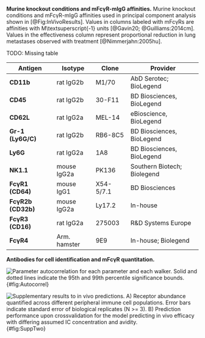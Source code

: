 

**Murine knockout conditions and mFcγR-mIgG affinities.** Murine knockout conditions and mFcγR-mIgG affinities used in principal component analysis shown in [@Fig:InVivoResults]. Values in columns labeled with mFcγRs are affinities with M\textsuperscript{-1} units [@Gavin20; @Guilliams:2014cm]. Values in the effectiveness column represent proportional reduction in lung metastases observed with treatment [@Nimmerjahn:2005hu].

TODO: Missing table


| **Antigen** | **Isotype** | **Clone** | **Provider** |
| ----------- | ----------- | --------- | ------------ |
| **CD11b**   | rat IgG2b   | M1/70     | AbD Serotec; BioLegend |
| **CD45**    | rat IgG2b   | 30-F11    | BD Biosciences, BioLegend |
| **CD62L**   | rat IgG2a   | MEL-14    | eBioscience, BioLegend |
| **Gr-1 (Ly6G/C)** | rat IgG2b | RB6-8C5 | BD Biosciences, BioLegend |
| **Ly6G**    | rat IgG2a   | 1A8       | BD Biosciences, BioLegend |
| **NK1.1**   | mouse IgG2a | PK136     | Southern Biotech; Biolegend |
| **FcγR1 (CD64)** | mouse IgG1 | X54-5/7.1 | BD Biosciences |
| **FcγR2b (CD32b)** | mouse IgG2a | Ly17.2 | In-house |
| **FcγR3 (CD16)** | rat IgG2a | 275003 | R&amp;D Systems Europe |
| **FcγR4**   | Arm. hamster | 9E9      | In-house; Biolegend |

**Antibodies for cell identification and mFcγR quantitation.**


![**Parameter autocorrelation for each parameter and each walker.** Solid and dotted lines indicate the 95th and 99th percentile significance bounds.](./Figures/FigureAA.svg){#fig:Autocorrel}

![**Supplementary results to *in vivo* predictions.** A) Receptor abundance quantified across different peripheral immune cell populations. Error bars indicate standard error of biological replicates (N >= 3). B) Prediction performance upon crossvalidation for the model predicting *in vivo* efficacy with differing assumed IC concentration and avidity.](./Figures/FigureS2.svg){#fig:SuppTwo}
